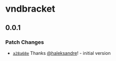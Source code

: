 # vndbracket

## 0.0.1

### Patch Changes

- [`a28a68e`](https://github.com/haleksandre/test-tauri/commit/a28a68e31d03867914b281fb1b3da788efc08934) Thanks [@haleksandre](https://github.com/haleksandre)! - initial version
